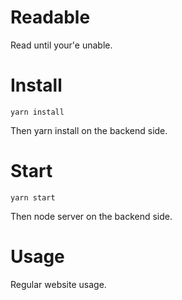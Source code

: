 # Readable

Read until your'e unable.

# Install

`yarn install`

Then yarn install on the backend side.

# Start

`yarn start`

Then node server on the backend side.

# Usage

Regular website usage.
